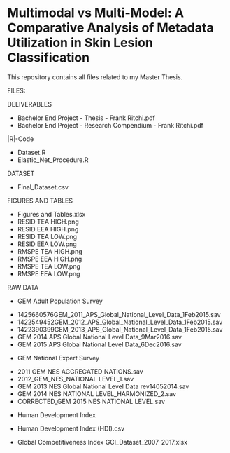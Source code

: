  
# Multimodal vs Multi-Model: A Comparative Analysis of Metadata Utilization in Skin Lesion Classification


This repository contains all files related to my Master Thesis.


FILES:

DELIVERABLES
- Bachelor End Project - Thesis - Frank Ritchi.pdf
- Bachelor End Project - Research Compendium - Frank Ritchi.pdf

|R|-Code
- Dataset.R
- Elastic_Net_Procedure.R

DATASET
- Final_Dataset.csv

FIGURES AND TABLES
- Figures and Tables.xlsx
- RESID TEA HIGH.png
- RESID EEA HIGH.png
- RESID TEA LOW.png
- RESID EEA LOW.png
- RMSPE TEA HIGH.png
- RMSPE EEA HIGH.png
- RMSPE TEA LOW.png
- RMSPE EEA LOW.png

RAW DATA
* GEM Adult Population Survey
- 1425660576GEM_2011_APS_Global_National_Level_Data_1Feb2015.sav
- 1422549452GEM_2012_APS_Global_National_Level_Data_1Feb2015.sav
- 1422390399GEM_2013_APS_Global_National_Level_Data_1Feb2015.sav
- GEM 2014 APS Global National Level Data_9Mar2016.sav
- GEM 2015 APS Global National Level Data_6Dec2016.sav

* GEM National Expert Survey
- 2011 GEM NES AGGREGATED NATIONS.sav
- 2012_GEM_NES_NATIONAL LEVEL_1.sav
- GEM 2013 NES Global National Level Data rev14052014.sav
- GEM 2014 NES NATIONAL LEVEL_HARMONIZED_2.sav
- CORRECTED_GEM 2015 NES NATIONAL LEVEL.sav

* Human Development Index
- Human Development Index (HDI).csv

* Global Competitiveness Index
GCI_Dataset_2007-2017.xlsx
